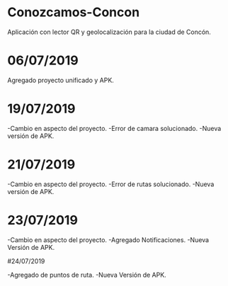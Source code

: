 # Conozcamos-Concon
Aplicación con lector QR y geolocalización para la ciudad de Concón.

# 06/07/2019

Agregado proyecto unificado y APK.

# 19/07/2019

-Cambio en aspecto del proyecto.
-Error de camara solucionado.
-Nueva versión de APK.

# 21/07/2019

-Cambio en aspecto del proyecto.
-Error de rutas solucionado.
-Nueva versión de APK.

# 23/07/2019

-Cambio en aspecto del proyecto.
-Agregado Notificaciones.
-Nueva Versión de APK.

#24/07/2019

-Agregado de puntos de ruta.
-Nueva Versión de APK.
